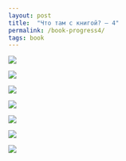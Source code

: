 ```yaml
---
layout: post
title:  "Что там с книгой? — 4"
permalink: /book-progress4/
tags: book
---
```


![](https://user-images.githubusercontent.com/1059232/78558316-087bc280-781b-11ea-8cf7-0e83382c9d89.JPG)

<!-- more -->

![](https://user-images.githubusercontent.com/1059232/78558324-0c0f4980-781b-11ea-9427-0d1a90a813af.JPG)

![](https://user-images.githubusercontent.com/1059232/78558335-0dd90d00-781b-11ea-918f-93fa166c0a32.JPG)

![](https://user-images.githubusercontent.com/1059232/78558326-0ca7e000-781b-11ea-9dc3-dba32808d796.JPG)

![](https://user-images.githubusercontent.com/1059232/78558338-0dd90d00-781b-11ea-964b-4f7cd25f431e.JPG)

![](https://user-images.githubusercontent.com/1059232/78558339-0e71a380-781b-11ea-88bf-9c7e931592bc.JPG)

![](https://user-images.githubusercontent.com/1059232/78558329-0d407680-781b-11ea-9507-45c2aead9912.JPG)
